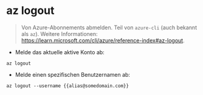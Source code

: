 # az logout

> Von Azure-Abonnements abmelden.
> Teil von `azure-cli` (auch bekannt als `az`).
> Weitere Informationen: <https://learn.microsoft.com/cli/azure/reference-index#az-logout>.

- Melde das aktuelle aktive Konto ab:

`az logout`

- Melde einen spezifischen Benutzernamen ab:

`az logout --username {{alias@somedomain.com}}`
